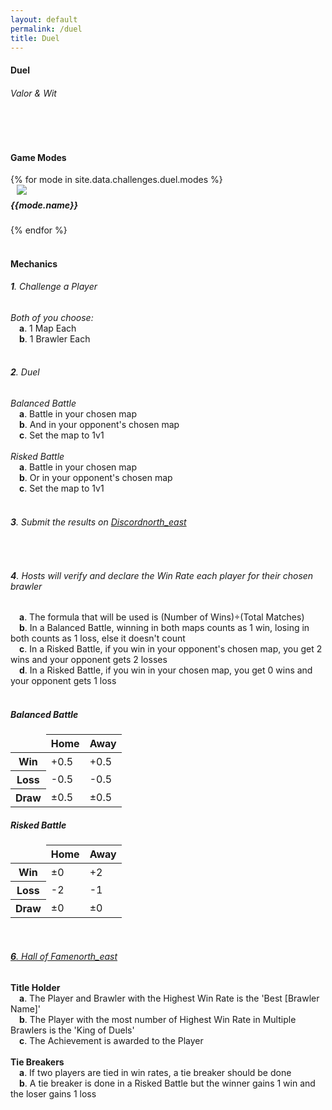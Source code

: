 ```yaml
---
layout: default
permalink: /duel
title: Duel
---
```


<div class="row">
    <div class="col s12 center-align bg-gray">
        <h4 class="logo-text">Duel</h4>
        <h6 class="logo-sub-text">Valor & Wit</h6>
        <br>
    </div>
</div>
<div class="container"> 
    <div class="row">
        <div class="col s12 m12 l12">
            <br>
            <h4>Game Modes</h4>
        </div>
        {% for mode in site.data.challenges.duel.modes %}
        <div class="col s12 m8 offset-m2 l6">
            <div class="card" style="background-color:#{{mode.color}};">
              <div class="card-content header-slim row valign-wrapper">
                <div class="col s2" style="margin-left: 10px;">
                  <img class="responsive-img logo-img" src="/assets/img/modes/{{mode.resource}}.png"> <!-- notice the "circle" class -->
                </div>
                <div class="col s10">
                  <h5 class="brawl-text white-text" style="margin-top: 0.456rem">
                    {{mode.name}}
                  </h5>
                </div>
              </div>
            </div>
        </div>
        {% endfor %}
        <div class="col s12 m12 l12">
            <br>
            <h4>Mechanics</h4>
            <h6><b>1</b>. Challenge a Player</h6>  
            <h7><i>Both of you choose:</i></h7><br>
            &emsp;<h7><b>a</b>. 1 Map Each</h7><br>
            &emsp;<h7><b>b</b>. 1 Brawler Each</h7><br><br>
            <h6><b>2</b>. Duel</h6>
            <h7><i>Balanced Battle</i></h7><br>
            &emsp;<h7><b>a</b>. Battle in your chosen map</h7><br>
            &emsp;<h7><b>b</b>. And in your opponent's chosen map</h7><br>
            &emsp;<h7><b>c</b>. Set the map to 1v1</h7><br><br>
            <h7><i>Risked Battle</i></h7><br>
            &emsp;<h7><b>a</b>. Battle in your chosen map</h7><br>
            &emsp;<h7><b>b</b>. Or in your opponent's chosen map</h7><br>
            &emsp;<h7><b>c</b>. Set the map to 1v1</h7><br><br>
            <h6><b>3</b>. Submit the results on <a href="{{site.url}}/#chat">Discord<i class="material-icons tiny">north_east</i></a></h6><br>
            <h6><b>4</b>. Hosts will verify and declare the Win Rate each player for their chosen brawler</h6>
            &emsp;<h7><b>a</b>. The formula that will be used is (Number of Wins)÷(Total Matches)</h7><br>
            &emsp;<h7><b>b</b>. In a Balanced Battle, winning in both maps counts as 1 win, losing in both counts as 1 loss, else it doesn't count</h7><br>
            &emsp;<h7><b>c</b>. In a Risked Battle, if you win in your opponent's chosen map, you get 2 wins and your opponent gets 2 losses</h7><br>
            &emsp;<h7><b>d</b>. In a Risked Battle, if you win in your chosen map, you get 0 wins and your opponent gets 1 loss</h7><br><br>
            <div class="row">
                <div class="col s12 m6 l4 center-align">
                    <h5>Balanced Battle</h5>
                    <table class="responsive-table centered striped">
                        <thead>
                            <tr>
                                <td></td>
                                <th>Home</th>
                                <th>Away</th>
                            </tr>
                        </thead>
                        <tbody>
                            <tr>
                                <th>Win</th>
                                <td>+0.5</td>
                                <td>+0.5</td>
                            </tr>
                            <tr>
                                <th>Loss</th>
                                <td>-0.5</td>
                                <td>-0.5</td>
                            </tr>
                            <tr>
                                <th>Draw</th>
                                <td>±0.5</td>
                                <td>±0.5</td>
                            </tr>
                        </tbody>
                    </table>
                </div>
                <div class="col s12 m6 l4 center-align">
                    <h5>Risked Battle</h5>
                    <table class="responsive-table centered striped">
                        <thead>
                            <tr>
                                <td></td>
                                <th>Home</th>
                                <th>Away</th>
                            </tr>
                        </thead>
                        <tbody>
                            <tr>
                                <th>Win</th>
                                <td>±0</td>
                                <td>+2</td>
                            </tr>
                            <tr>
                                <th>Loss</th>
                                <td>-2</td>
                                <td>-1</td>
                            </tr>
                            <tr>
                                <th>Draw</th>
                                <td>±0</td>
                                <td>±0</td>
                            </tr>
                        </tbody>
                    </table>
                </div>
            </div>
            <br>
            <a href="{{site.url}}/hall-of-fame"><h6><b>6</b>. Hall of Fame<i class="material-icons tiny">north_east</i></h6></a>
            <h7><b>Title Holder</b></h7><br>
            &emsp;<h7><b>a</b>. The Player and Brawler with the Highest Win Rate is the 'Best [Brawler Name]'</h7><br>
            &emsp;<h7><b>b</b>. The Player with the most number of Highest Win Rate in Multiple Brawlers is the 'King of Duels'</h7><br>
            &emsp;<h7><b>c</b>. The Achievement is awarded to the Player</h7><br><br>
            <h7><b>Tie Breakers</b></h7><br>
            &emsp;<h7><b>a</b>. If two players are tied in win rates, a tie breaker should be done</h7><br>
            &emsp;<h7><b>b</b>. A tie breaker is done in a Risked Battle but the winner gains 1 win and the loser gains 1 loss</h7><br><br>
        </div>
    </div>
    <br><br><br>
</div>